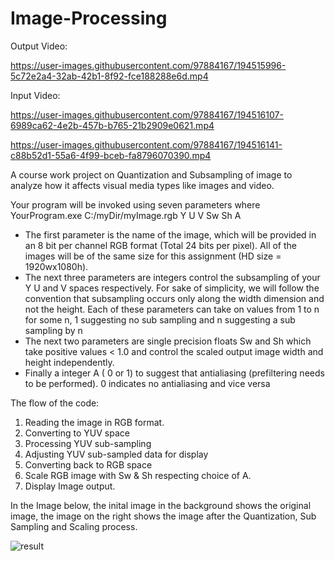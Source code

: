 # Image-Processing
Output Video:


https://user-images.githubusercontent.com/97884167/194515996-5c72e2a4-32ab-42b1-8f92-fce188288e6d.mp4



Input Video:



https://user-images.githubusercontent.com/97884167/194516107-6989ca62-4e2b-457b-b765-21b2909e0621.mp4


https://user-images.githubusercontent.com/97884167/194516141-c88b52d1-55a6-4f99-bceb-fa8796070390.mp4



A course work project on Quantization and Subsampling of image  to analyze how it affects visual media types like images and video.

Your program will be invoked using seven parameters where
YourProgram.exe C:/myDir/myImage.rgb Y U V Sw Sh A
- The first parameter is the name of the image, which will be provided in an 8 bit per channel RGB format (Total 24 bits per pixel). 
All of the images will be of the same size for this assignment (HD size = 1920wx1080h).
- The next three parameters are integers control the subsampling of your Y U and V spaces respectively. For sake of simplicity, we will follow the convention that subsampling occurs only along the width dimension and not the height. Each of these parameters can take on values from 1 to n for some n, 1 suggesting no sub sampling and n suggesting a sub sampling by n
- The next two parameters are single precision floats Sw and Sh which take positive values < 1.0 and control the scaled output image width and height independently.
- Finally a integer A ( 0 or 1) to suggest that antialiasing (prefiltering needs to be performed). 0 indicates no antialiasing and vice versa

The flow of the code:
1) Reading the image in RGB format.
2) Converting to YUV space 
3) Processing YUV sub-sampling 
4) Adjusting YUV sub-sampled data for display 
5) Converting back to RGB space
6)  Scale RGB image with Sw & Sh respecting choice of A.
7) Display Image output.

In the Image below, the inital image in the background shows the original image, the image on the right shows the image after the Quantization, Sub Sampling and Scaling process.

![result](https://github.com/blm3886/Image-Processing/blob/main/result.png)
